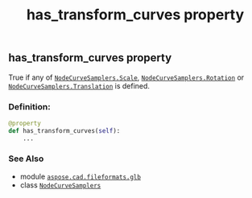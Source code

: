 ﻿---
title: has_transform_curves property
second_title: Aspose.CAD for Python via .NET API References
description: 
type: docs
weight: 90
url: /python-net/aspose.cad.fileformats.glb/nodecurvesamplers/has_transform_curves/
is_root: false
---

## has_transform_curves property


True if any of [`NodeCurveSamplers.Scale`](/cad/python-net/aspose.cad.fileformats.glb/nodecurvesamplers), [`NodeCurveSamplers.Rotation`](/cad/python-net/aspose.cad.fileformats.glb/nodecurvesamplers) or [`NodeCurveSamplers.Translation`](/cad/python-net/aspose.cad.fileformats.glb/nodecurvesamplers) is defined.
### Definition:
```python
@property
def has_transform_curves(self):
    ...
```

### See Also
* module [`aspose.cad.fileformats.glb`](../../)
* class [`NodeCurveSamplers`](/cad/python-net/aspose.cad.fileformats.glb/nodecurvesamplers)
